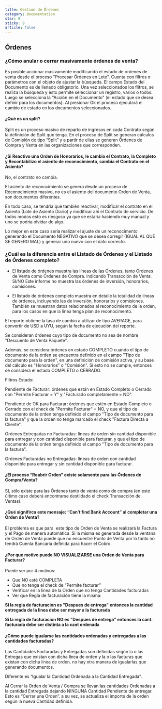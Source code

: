 ```yaml
---
title: Gestión de Órdenes
category: Documentation
star: 9
sticky: 9
article: false
---
```


## Órdenes

### ¿Cómo anular o cerrar masivamente órdenes de venta?

Es posible accionar masivamente modificando el estado de órdenes de venta desde el proceso "Procesar Órdenes en Lote".
Cuenta con filtros o parámetros con el objeto de ajustar la búsqueda.
El campo Estado del Documento es de llenado obligatorio.
Una vez seleccionados los filtros, se realiza la búsqueda y esto permite seleccionar un registro, varios o todos. 
Luego se selecciona la "Acción en el Documento" (el estado que se desea definir para los documentos).
Al presionar Ok el proceso ejecutará el cambio de estado en los documentos seleccionados.

#### ¿Qué es un split?

Split es un proceso masivo de reparto de ingresos en cada Contrato según la definición de Split que tenga. En el proceso de Split se generan cálculos de Comisión de tipo “Split” y a partir de ellas se generan Órdenes de Compra y Venta en las organizaciones que corresponden.

#### ¿Si Reactivo una Orden de Honorarios, le cambio el Contrato, la Completo y Recontabilizo el asiento de reconocimiento, cambia el Contrato en el Asiento?

No, el contrato no cambia.

El asiento de reconocimiento se genera desde un proceso de Reconocimiento masivo, no es el asiento del documento Orden de Venta, son documentos diferentes.

En todo caso, se tendría que también reactivar, modificar el contrato en el Asiento (Lote de Asiento Diario) y modificar ahi el Contrato de servicio. De todos modos esto es riesgoso ya que se estaría haciendo muy manual y uno se podría olvidar de algo.

Lo mejor en este caso sería realizar el ajuste de un reconocimento generando el Documento NEGATIVO que se desea corregir (IGUAL AL QUE SE GENERO MAL) y generar uno nuevo con el dato correcto.

### ¿Cuál es la diferencia entre el Listado de Órdenes y el Listado de Órdenes completo?

* El listado de órdenes muestra las líneas de las Órdenes, tanto Órdenes de Venta como Órdenes de Compra.
indicando Transacción de Venta: SI/NO
Este informe no muestra las órdenes de inversión, honorarios, comisiones.

* El listado de órdenes completo muestra en detalle la totalidad de líneas de órdenes, incluyendo las de inversión, honorarios y comisiones. También se muestran datos relacionados al reconocimiento de la orden, para los casos en que la línea tenga plan de reconocimento.

El reporte obtiene la tasa de cambio a utilizar de tipo AVERAGE, para convertir de USD a UYU, según la fecha de ejecución del reporte.

Se consideran órdenes cuyo tipo de documento no sea de nombre "Descuento de Venta Paquete".

Además, se considera órdenes en estado COMPLETO cuando el tipo de documento de la orden se encuentra definido en el campo "Tipo de documento para la orden", en una definición de comisión activa, y su base del cálculo es "Honorarios" o "Comisión". Si esto no se cumple, entonces se considera el estado COMPLETO o CERRADO.

Filtros Estado:

Pendiente de Facturar: órdenes que están en Estado Completo o Cerrado con "Permite Facturar = Y" y "Facturado completamente = NO".

Pendiente de OK para Facturar: órdenes que estén en Estado Completo o Cerrado con el check de "Permite Facturar" = NO, y que el tipo de documento de la orden tenga definido el campo "Tipo de documento para la factura" y que la orden no tenga marcado el check "Factura Directa a Cliente".

Ordenes Entregadas no Facturadas: líneas de orden sin cantidad disponible para entregar y con cantidad disponible para facturar, y que el tipo de documento de la orden tenga definido el campo "Tipo de documento para la factura".

Ordenes Facturadas no Entregadas: líneas de orden con cantidad disponible para entregar y sin cantidad disponible para facturar.

#### ¿El proceso “Reabrir Orden” existe solamente para las Órdenes de Compra/Venta?

SI, sólo existe para las Órdenes tanto de venta como de compra (en este último caso deberá encontrarse destildado el check Transacción de Ventas).

#### ¿Qué signifirca este mensaje: “Can’t find Bank Account” al completar una Orden de Venta?

El problema es que para  este tipo de Orden de Venta se realizará la Factura y el Pago de manera automática. Si la misma es generada desde la ventana de Orden de Venta puede que no encuentre Punto de Venta por lo tanto no tendrá Cuenta Bancaria definida para hacer el Cobro. 

#### ¿Por que motivo puede NO VISUALIZARSE una Orden de Venta para Facturar?

Puede ser por 4 motivos:

* Que NO esté COMPLETA
* Que no tenga el check de “Permite facturar”
* Verificar en la línea de la Orden que no tenga Cantidades facturadas
* Ver que Regla de facturación tiene la misma:

**Si la regla de facturacion es "Despues de entrega" entonces la cantidad entregada de la linea debe ser mayor a la facturada**

**Si la regla de facturacion NO es  "Despues de entrega" entonces la cant.  facturada debe ser distinta a la cant ordenada**

#### ¿Cómo puede igualarse las cantidades ordenadas y entregadas a las cantidades facturadas?

Las Cantidades Facturadas y Entregadas son definidas según la o las Entregas que existan con dicha línea de orden y la o las facturas que existan con dicha línea de orden. no hay otra manera de igualarlas que generando documentos.

Diferente es “Igualar la Cantidad Ordenada a la Cantidad Entregada”. 

Al Cerrar la Orden de Venta / Compra se llevan las cantidades Ordenadas a la cantidad Entregada dejando NINGUNA Cantidad Pendiente de entregar. Esto es “Cerrar una Orden”. a su vez, se actualiza el importe de la orden según la nueva Cantidad definida. 